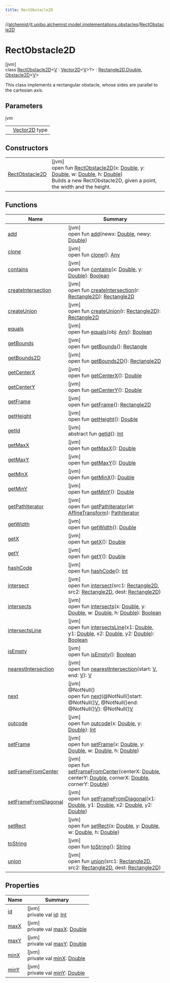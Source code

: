 ```yaml
---
title: RectObstacle2D
---
```

//[alchemist](../../../index.html)/[it.unibo.alchemist.model.implementations.obstacles](../index.html)/[RectObstacle2D](index.html)



# RectObstacle2D



[jvm]\
class [RectObstacle2D](index.html)<[V](index.html) : [Vector2D](../../it.unibo.alchemist.model.interfaces.geometry/-vector2-d/index.html)<[V](index.html)>?> : [Rectangle2D.Double](https://docs.oracle.com/javase/8/docs/api/java/awt/geom/Rectangle2D.Double.html), [Obstacle2D](../../it.unibo.alchemist.model.interfaces/-obstacle2-d/index.html)<[V](index.html)> 

This class implements a rectangular obstacle, whose sides are parallel to the cartesian axis.



## Parameters


jvm

| | |
|---|---|
| <V> | [Vector2D](../../it.unibo.alchemist.model.interfaces.geometry/-vector2-d/index.html) type |



## Constructors


| | |
|---|---|
| [RectObstacle2D](-rect-obstacle2-d.html) | [jvm]<br>open fun [RectObstacle2D](-rect-obstacle2-d.html)(x: [Double](https://kotlinlang.org/api/latest/jvm/stdlib/kotlin/-double/index.html), y: [Double](https://kotlinlang.org/api/latest/jvm/stdlib/kotlin/-double/index.html), w: [Double](https://kotlinlang.org/api/latest/jvm/stdlib/kotlin/-double/index.html), h: [Double](https://kotlinlang.org/api/latest/jvm/stdlib/kotlin/-double/index.html))<br>Builds a new RectObstacle2D, given a point, the width and the height. |


## Functions


| Name | Summary |
|---|---|
| [add](index.html#-947440994%2FFunctions%2F-134779887) | [jvm]<br>open fun [add](index.html#-947440994%2FFunctions%2F-134779887)(newx: [Double](https://kotlinlang.org/api/latest/jvm/stdlib/kotlin/-double/index.html), newy: [Double](https://kotlinlang.org/api/latest/jvm/stdlib/kotlin/-double/index.html)) |
| [clone](index.html#1715677205%2FFunctions%2F-134779887) | [jvm]<br>open fun [clone](index.html#1715677205%2FFunctions%2F-134779887)(): [Any](https://kotlinlang.org/api/latest/jvm/stdlib/kotlin/-any/index.html) |
| [contains](contains.html) | [jvm]<br>open fun [contains](contains.html)(x: [Double](https://kotlinlang.org/api/latest/jvm/stdlib/kotlin/-double/index.html), y: [Double](https://kotlinlang.org/api/latest/jvm/stdlib/kotlin/-double/index.html)): [Boolean](https://kotlinlang.org/api/latest/jvm/stdlib/kotlin/-boolean/index.html) |
| [createIntersection](index.html#-2079001415%2FFunctions%2F-134779887) | [jvm]<br>open fun [createIntersection](index.html#-2079001415%2FFunctions%2F-134779887)(r: [Rectangle2D](https://docs.oracle.com/javase/8/docs/api/java/awt/geom/Rectangle2D.html)): [Rectangle2D](https://docs.oracle.com/javase/8/docs/api/java/awt/geom/Rectangle2D.html) |
| [createUnion](index.html#1173285779%2FFunctions%2F-134779887) | [jvm]<br>open fun [createUnion](index.html#1173285779%2FFunctions%2F-134779887)(r: [Rectangle2D](https://docs.oracle.com/javase/8/docs/api/java/awt/geom/Rectangle2D.html)): [Rectangle2D](https://docs.oracle.com/javase/8/docs/api/java/awt/geom/Rectangle2D.html) |
| [equals](index.html#579106470%2FFunctions%2F-134779887) | [jvm]<br>open fun [equals](index.html#579106470%2FFunctions%2F-134779887)(obj: [Any](https://kotlinlang.org/api/latest/jvm/stdlib/kotlin/-any/index.html)): [Boolean](https://kotlinlang.org/api/latest/jvm/stdlib/kotlin/-boolean/index.html) |
| [getBounds](index.html#-1331745529%2FFunctions%2F-134779887) | [jvm]<br>open fun [getBounds](index.html#-1331745529%2FFunctions%2F-134779887)(): [Rectangle](https://docs.oracle.com/javase/8/docs/api/java/awt/Rectangle.html) |
| [getBounds2D](index.html#1436210010%2FFunctions%2F-134779887) | [jvm]<br>open fun [getBounds2D](index.html#1436210010%2FFunctions%2F-134779887)(): [Rectangle2D](https://docs.oracle.com/javase/8/docs/api/java/awt/geom/Rectangle2D.html) |
| [getCenterX](index.html#-260774917%2FFunctions%2F-134779887) | [jvm]<br>open fun [getCenterX](index.html#-260774917%2FFunctions%2F-134779887)(): [Double](https://kotlinlang.org/api/latest/jvm/stdlib/kotlin/-double/index.html) |
| [getCenterY](index.html#-229755110%2FFunctions%2F-134779887) | [jvm]<br>open fun [getCenterY](index.html#-229755110%2FFunctions%2F-134779887)(): [Double](https://kotlinlang.org/api/latest/jvm/stdlib/kotlin/-double/index.html) |
| [getFrame](index.html#-1009238863%2FFunctions%2F-134779887) | [jvm]<br>open fun [getFrame](index.html#-1009238863%2FFunctions%2F-134779887)(): [Rectangle2D](https://docs.oracle.com/javase/8/docs/api/java/awt/geom/Rectangle2D.html) |
| [getHeight](index.html#-546258182%2FFunctions%2F-134779887) | [jvm]<br>open fun [getHeight](index.html#-546258182%2FFunctions%2F-134779887)(): [Double](https://kotlinlang.org/api/latest/jvm/stdlib/kotlin/-double/index.html) |
| [getId](index.html#-1192365972%2FFunctions%2F-134779887) | [jvm]<br>abstract fun [getId](index.html#-1192365972%2FFunctions%2F-134779887)(): [Int](https://kotlinlang.org/api/latest/jvm/stdlib/kotlin/-int/index.html) |
| [getMaxX](index.html#-178639640%2FFunctions%2F-134779887) | [jvm]<br>open fun [getMaxX](index.html#-178639640%2FFunctions%2F-134779887)(): [Double](https://kotlinlang.org/api/latest/jvm/stdlib/kotlin/-double/index.html) |
| [getMaxY](index.html#-147619833%2FFunctions%2F-134779887) | [jvm]<br>open fun [getMaxY](index.html#-147619833%2FFunctions%2F-134779887)(): [Double](https://kotlinlang.org/api/latest/jvm/stdlib/kotlin/-double/index.html) |
| [getMinX](index.html#1052229718%2FFunctions%2F-134779887) | [jvm]<br>open fun [getMinX](index.html#1052229718%2FFunctions%2F-134779887)(): [Double](https://kotlinlang.org/api/latest/jvm/stdlib/kotlin/-double/index.html) |
| [getMinY](index.html#1083249525%2FFunctions%2F-134779887) | [jvm]<br>open fun [getMinY](index.html#1083249525%2FFunctions%2F-134779887)(): [Double](https://kotlinlang.org/api/latest/jvm/stdlib/kotlin/-double/index.html) |
| [getPathIterator](index.html#1569558706%2FFunctions%2F-134779887) | [jvm]<br>open fun [getPathIterator](index.html#1569558706%2FFunctions%2F-134779887)(at: [AffineTransform](https://docs.oracle.com/javase/8/docs/api/java/awt/geom/AffineTransform.html)): [PathIterator](https://docs.oracle.com/javase/8/docs/api/java/awt/geom/PathIterator.html) |
| [getWidth](index.html#-1917675085%2FFunctions%2F-134779887) | [jvm]<br>open fun [getWidth](index.html#-1917675085%2FFunctions%2F-134779887)(): [Double](https://kotlinlang.org/api/latest/jvm/stdlib/kotlin/-double/index.html) |
| [getX](index.html#200847681%2FFunctions%2F-134779887) | [jvm]<br>open fun [getX](index.html#200847681%2FFunctions%2F-134779887)(): [Double](https://kotlinlang.org/api/latest/jvm/stdlib/kotlin/-double/index.html) |
| [getY](index.html#231867488%2FFunctions%2F-134779887) | [jvm]<br>open fun [getY](index.html#231867488%2FFunctions%2F-134779887)(): [Double](https://kotlinlang.org/api/latest/jvm/stdlib/kotlin/-double/index.html) |
| [hashCode](index.html#1567294973%2FFunctions%2F-134779887) | [jvm]<br>open fun [hashCode](index.html#1567294973%2FFunctions%2F-134779887)(): [Int](https://kotlinlang.org/api/latest/jvm/stdlib/kotlin/-int/index.html) |
| [intersect](index.html#-2628380%2FFunctions%2F-134779887) | [jvm]<br>open fun [intersect](index.html#-2628380%2FFunctions%2F-134779887)(src1: [Rectangle2D](https://docs.oracle.com/javase/8/docs/api/java/awt/geom/Rectangle2D.html), src2: [Rectangle2D](https://docs.oracle.com/javase/8/docs/api/java/awt/geom/Rectangle2D.html), dest: [Rectangle2D](https://docs.oracle.com/javase/8/docs/api/java/awt/geom/Rectangle2D.html)) |
| [intersects](index.html#-1657037413%2FFunctions%2F-134779887) | [jvm]<br>open fun [intersects](index.html#-1657037413%2FFunctions%2F-134779887)(x: [Double](https://kotlinlang.org/api/latest/jvm/stdlib/kotlin/-double/index.html), y: [Double](https://kotlinlang.org/api/latest/jvm/stdlib/kotlin/-double/index.html), w: [Double](https://kotlinlang.org/api/latest/jvm/stdlib/kotlin/-double/index.html), h: [Double](https://kotlinlang.org/api/latest/jvm/stdlib/kotlin/-double/index.html)): [Boolean](https://kotlinlang.org/api/latest/jvm/stdlib/kotlin/-boolean/index.html) |
| [intersectsLine](index.html#330263343%2FFunctions%2F-134779887) | [jvm]<br>open fun [intersectsLine](index.html#330263343%2FFunctions%2F-134779887)(x1: [Double](https://kotlinlang.org/api/latest/jvm/stdlib/kotlin/-double/index.html), y1: [Double](https://kotlinlang.org/api/latest/jvm/stdlib/kotlin/-double/index.html), x2: [Double](https://kotlinlang.org/api/latest/jvm/stdlib/kotlin/-double/index.html), y2: [Double](https://kotlinlang.org/api/latest/jvm/stdlib/kotlin/-double/index.html)): [Boolean](https://kotlinlang.org/api/latest/jvm/stdlib/kotlin/-boolean/index.html) |
| [isEmpty](index.html#723010068%2FFunctions%2F-134779887) | [jvm]<br>open fun [isEmpty](index.html#723010068%2FFunctions%2F-134779887)(): [Boolean](https://kotlinlang.org/api/latest/jvm/stdlib/kotlin/-boolean/index.html) |
| [nearestIntersection](nearest-intersection.html) | [jvm]<br>open fun [nearestIntersection](nearest-intersection.html)(start: [V](index.html), end: [V](index.html)): [V](index.html) |
| [next](next.html) | [jvm]<br>@NotNull()<br>open fun [next](next.html)(@NotNull()start: @NotNull()[V](index.html), @NotNull()end: @NotNull()[V](index.html)): @NotNull()[V](index.html) |
| [outcode](index.html#-382575421%2FFunctions%2F-134779887) | [jvm]<br>open fun [outcode](index.html#-382575421%2FFunctions%2F-134779887)(x: [Double](https://kotlinlang.org/api/latest/jvm/stdlib/kotlin/-double/index.html), y: [Double](https://kotlinlang.org/api/latest/jvm/stdlib/kotlin/-double/index.html)): [Int](https://kotlinlang.org/api/latest/jvm/stdlib/kotlin/-int/index.html) |
| [setFrame](index.html#737722450%2FFunctions%2F-134779887) | [jvm]<br>open fun [setFrame](index.html#737722450%2FFunctions%2F-134779887)(x: [Double](https://kotlinlang.org/api/latest/jvm/stdlib/kotlin/-double/index.html), y: [Double](https://kotlinlang.org/api/latest/jvm/stdlib/kotlin/-double/index.html), w: [Double](https://kotlinlang.org/api/latest/jvm/stdlib/kotlin/-double/index.html), h: [Double](https://kotlinlang.org/api/latest/jvm/stdlib/kotlin/-double/index.html)) |
| [setFrameFromCenter](index.html#1702829761%2FFunctions%2F-134779887) | [jvm]<br>open fun [setFrameFromCenter](index.html#1702829761%2FFunctions%2F-134779887)(centerX: [Double](https://kotlinlang.org/api/latest/jvm/stdlib/kotlin/-double/index.html), centerY: [Double](https://kotlinlang.org/api/latest/jvm/stdlib/kotlin/-double/index.html), cornerX: [Double](https://kotlinlang.org/api/latest/jvm/stdlib/kotlin/-double/index.html), cornerY: [Double](https://kotlinlang.org/api/latest/jvm/stdlib/kotlin/-double/index.html)) |
| [setFrameFromDiagonal](index.html#1331014689%2FFunctions%2F-134779887) | [jvm]<br>open fun [setFrameFromDiagonal](index.html#1331014689%2FFunctions%2F-134779887)(x1: [Double](https://kotlinlang.org/api/latest/jvm/stdlib/kotlin/-double/index.html), y1: [Double](https://kotlinlang.org/api/latest/jvm/stdlib/kotlin/-double/index.html), x2: [Double](https://kotlinlang.org/api/latest/jvm/stdlib/kotlin/-double/index.html), y2: [Double](https://kotlinlang.org/api/latest/jvm/stdlib/kotlin/-double/index.html)) |
| [setRect](index.html#1477571438%2FFunctions%2F-134779887) | [jvm]<br>open fun [setRect](index.html#1477571438%2FFunctions%2F-134779887)(x: [Double](https://kotlinlang.org/api/latest/jvm/stdlib/kotlin/-double/index.html), y: [Double](https://kotlinlang.org/api/latest/jvm/stdlib/kotlin/-double/index.html), w: [Double](https://kotlinlang.org/api/latest/jvm/stdlib/kotlin/-double/index.html), h: [Double](https://kotlinlang.org/api/latest/jvm/stdlib/kotlin/-double/index.html)) |
| [toString](to-string.html) | [jvm]<br>open fun [toString](to-string.html)(): [String](https://docs.oracle.com/javase/8/docs/api/java/lang/String.html) |
| [union](index.html#-1849481196%2FFunctions%2F-134779887) | [jvm]<br>open fun [union](index.html#-1849481196%2FFunctions%2F-134779887)(src1: [Rectangle2D](https://docs.oracle.com/javase/8/docs/api/java/awt/geom/Rectangle2D.html), src2: [Rectangle2D](https://docs.oracle.com/javase/8/docs/api/java/awt/geom/Rectangle2D.html), dest: [Rectangle2D](https://docs.oracle.com/javase/8/docs/api/java/awt/geom/Rectangle2D.html)) |


## Properties


| Name | Summary |
|---|---|
| [id](id.html) | [jvm]<br>private val [id](id.html): [Int](https://kotlinlang.org/api/latest/jvm/stdlib/kotlin/-int/index.html) |
| [maxX](max-x.html) | [jvm]<br>private val [maxX](max-x.html): [Double](https://kotlinlang.org/api/latest/jvm/stdlib/kotlin/-double/index.html) |
| [maxY](max-y.html) | [jvm]<br>private val [maxY](max-y.html): [Double](https://kotlinlang.org/api/latest/jvm/stdlib/kotlin/-double/index.html) |
| [minX](min-x.html) | [jvm]<br>private val [minX](min-x.html): [Double](https://kotlinlang.org/api/latest/jvm/stdlib/kotlin/-double/index.html) |
| [minY](min-y.html) | [jvm]<br>private val [minY](min-y.html): [Double](https://kotlinlang.org/api/latest/jvm/stdlib/kotlin/-double/index.html) |

